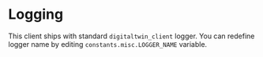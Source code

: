 # Logging

This client ships with standard `digitaltwin_client` logger. You can redefine logger name by editing `constants.misc.LOGGER_NAME` variable.

